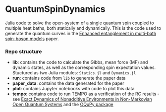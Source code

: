 # QuantumSpinDynamics
Julia code to solve the open-system of a single quantum spin coupled to multiple heat baths, both statically and dynamically. This is the code used to generate the quantum curves in the [Enhanced entanglement in multi-bath spin-boson models](https://arxiv.org/abs/2306.11036) paper.

### Repo structure

* **lib**: contains the code to calculate the Gibbs, mean force (MF) and dynamic states, as well as the corresponding spin expectation values. Stuctured as two Julia modules: ```Statics.jl``` and ```Dynamics.jl```
* **run**: contains code from ```lib``` to generate the paper data
* **paper_data**: contains the data generated for the paper
* **plot**: contains Jupyter notebooks with code to plot this data
* **tempo**: contains code to run TEMPO as a verification of the RC results - see [Exact Dynamics of Nonadditive Environments in Non-Markovian Open Quantum Systems](https://journals.aps.org/prxquantum/abstract/10.1103/PRXQuantum.3.010321) and the [OQuPy package](https://github.com/tempoCollaboration/OQuPy) 
